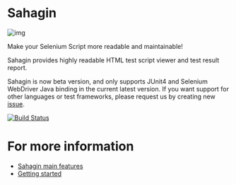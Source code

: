 # Sahagin

![img](https://raw.github.com/SahaginOrg/sahagin-java/master/SahaginReport.jpg)

Make your Selenium Script more readable and maintainable!

Sahagin provides highly readable HTML test script viewer and test result report.

Sahagin is now beta version, and only supports JUnit4 and Selenium WebDriver Java binding in the current latest version.
If you want support for other languages or test frameworks, please request us by creating new [issue](https://github.com/SahaginOrg/sahagin-java/issues).

[![Build Status](https://travis-ci.org/SahaginOrg/sahagin-java.svg?branch=master)](https://travis-ci.org/SahaginOrg/sahagin-java)

# For more information

* [Sahagin main features](https://github.com/SahaginOrg/sahagin-java/wiki/Sahagin-main-features)
* [Getting started](https://github.com/SahaginOrg/sahagin-java/wiki/Getting-started)
